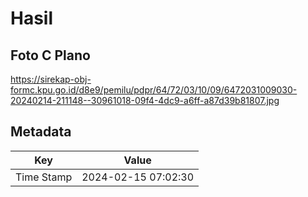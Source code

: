 # Hasil

## Foto C Plano

https://sirekap-obj-formc.kpu.go.id/d8e9/pemilu/pdpr/64/72/03/10/09/6472031009030-20240214-211148--30961018-09f4-4dc9-a6ff-a87d39b81807.jpg


## Metadata

| Key        | Value               |
| ---------- | ------------------- |
| Time Stamp | 2024-02-15 07:02:30 |



